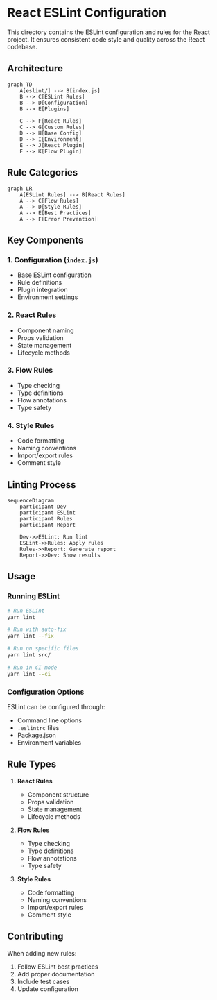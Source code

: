 # React ESLint Configuration

This directory contains the ESLint configuration and rules for the React project. It ensures consistent code style and quality across the React codebase.

## Architecture

```mermaid
graph TD
    A[eslint/] --> B[index.js]
    B --> C[ESLint Rules]
    B --> D[Configuration]
    B --> E[Plugins]
    
    C --> F[React Rules]
    C --> G[Custom Rules]
    D --> H[Base Config]
    D --> I[Environment]
    E --> J[React Plugin]
    E --> K[Flow Plugin]
```

## Rule Categories

```mermaid
graph LR
    A[ESLint Rules] --> B[React Rules]
    A --> C[Flow Rules]
    A --> D[Style Rules]
    A --> E[Best Practices]
    A --> F[Error Prevention]
```

## Key Components

### 1. Configuration (`index.js`)
- Base ESLint configuration
- Rule definitions
- Plugin integration
- Environment settings

### 2. React Rules
- Component naming
- Props validation
- State management
- Lifecycle methods

### 3. Flow Rules
- Type checking
- Type definitions
- Flow annotations
- Type safety

### 4. Style Rules
- Code formatting
- Naming conventions
- Import/export rules
- Comment style

## Linting Process

```mermaid
sequenceDiagram
    participant Dev
    participant ESLint
    participant Rules
    participant Report
    
    Dev->>ESLint: Run lint
    ESLint->>Rules: Apply rules
    Rules->>Report: Generate report
    Report->>Dev: Show results
```

## Usage

### Running ESLint

```bash
# Run ESLint
yarn lint

# Run with auto-fix
yarn lint --fix

# Run on specific files
yarn lint src/

# Run in CI mode
yarn lint --ci
```

### Configuration Options

ESLint can be configured through:

- Command line options
- `.eslintrc` files
- Package.json
- Environment variables

## Rule Types

1. **React Rules**
   - Component structure
   - Props validation
   - State management
   - Lifecycle methods

2. **Flow Rules**
   - Type checking
   - Type definitions
   - Flow annotations
   - Type safety

3. **Style Rules**
   - Code formatting
   - Naming conventions
   - Import/export rules
   - Comment style

## Contributing

When adding new rules:

1. Follow ESLint best practices
2. Add proper documentation
3. Include test cases
4. Update configuration 
